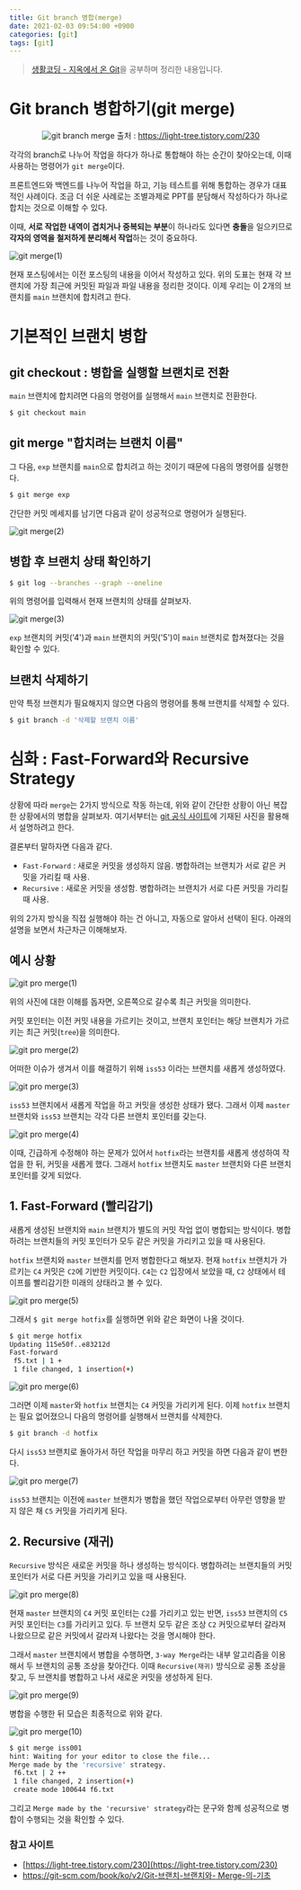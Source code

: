 ```yaml
---
title: Git branch 병합(merge)
date: 2021-02-03 09:54:00 +0900
categories: [git]
tags: [git]
---
```


> [생활코딩 - 지옥에서 온 Git](https://opentutorials.org/course/2708)을 공부하며 정리한 내용입니다.

# Git branch 병합하기(git merge)

<p align="center">
    <img class="post-img" src="/assets/images/2021-02-03-git-branch-merge/git_branch_merge.png" alt="git branch merge">
    <span align="center" class="post-img-caption">출처 : <a href="https://light-tree.tistory.com/230">https://light-tree.tistory.com/230</a></span>
</p>

각각의 branch로 나누어 작업을 하다가 하나로 통합해야 하는 순간이 찾아오는데, 이때 사용하는 명령어가 `git merge`이다.

프론트엔드와 백엔드를 나누어 작업을 하고, 기능 테스트를 위해 통합하는 경우가 대표적인 사례이다. 조금 더 쉬운 사례로는 조별과제로 PPT를 분담해서 작성하다가 하나로 합치는 것으로 이해할 수 있다.

이때, **서로 작업한 내역이 겹치거나 중복되는 부분**이 하나라도 있다면 **충돌**을 일으키므로 **각자의 영역을 철저하게 분리해서 작업**하는 것이 중요하다.

![git merge(1)](/assets/images/2021-02-03-git-branch-merge/git_merge(1).png)

현재 포스팅에서는 이전 포스팅의 내용을 이어서 작성하고 있다. 위의 도표는 현재 각 브랜치에 가장 최근에 커밋된 파일과 파일 내용을 정리한 것이다. 이제 우리는 이 2개의 브랜치를 `main` 브랜치에 합치려고 한다.

# 기본적인 브랜치 병합

## git checkout : 병합을 실행할 브랜치로 전환

`main` 브랜치에 합치려면 다음의 명령어를 실행해서 `main` 브랜치로 전환한다.

``` bash
$ git checkout main
```

## git merge "합치려는 브랜치 이름"

그 다음, `exp` 브랜치를 `main`으로 합치려고 하는 것이기 때문에 다음의 명령어를 실행한다.

``` bash
$ git merge exp
```

간단한 커밋 메세지를 남기면 다음과 같이 성공적으로 명령어가 실행된다.

![git merge(2)](/assets/images/2021-02-03-git-branch-merge/git_merge(2).png)

## 병합 후 브랜치 상태 확인하기

``` bash
$ git log --branches --graph --oneline
```

위의 명령어를 입력해서 현재 브랜치의 상태를 살펴보자.

![git merge(3)](/assets/images/2021-02-03-git-branch-merge/git_merge(3).png)

`exp` 브랜치의 커밋('4')과 `main` 브랜치의 커밋('5')이 `main` 브랜치로 합쳐졌다는 것을 확인할 수 있다.

## 브랜치 삭제하기

만약 특정 브랜치가 필요해지지 않으면 다음의 명령어를 통해 브랜치를 삭제할 수 있다.

``` bash
$ git branch -d '삭제할 브랜치 이름'
```

# 심화 : Fast-Forward와 Recursive Strategy

상황에 따라 `merge`는 2가지 방식으로 작동 하는데, 위와 같이 간단한 상황이 아닌 복잡한 상황에서의 병합을 살펴보자. 여기서부터는 [git 공식 사이트](https://git-scm.com/book/ko/v2/Git-%EB%B8%8C%EB%9E%9C%EC%B9%98-%EB%B8%8C%EB%9E%9C%EC%B9%98%EC%99%80-Merge-%EC%9D%98-%EA%B8%B0%EC%B4%88)에 기재된 사진을 활용해서 설명하려고 한다.

결론부터 말하자면 다음과 같다.
- `Fast-Forward` : 새로운 커밋을 생성하지 않음. 병합하려는 브랜치가 서로 같은 커밋을 가리킬 때 사용.
- `Recursive` : 새로운 커밋을 생성함. 병합하려는 브랜치가 서로 다른 커밋을 가리킬 때 사용.

위의 2가지 방식을 직접 실행해야 하는 건 아니고, 자동으로 알아서 선택이 된다. 아래의 설명을 보면서 차근차근 이해해보자.

## 예시 상황

![git pro merge(1)](/assets/images/2021-02-03-git-branch-merge/git_pro_merge(1).png)

위의 사진에 대한 이해를 돕자면, 오른쪽으로 갈수록 최근 커밋을 의미한다. 

커밋 포인터는 이전 커밋 내용을 가르키는 것이고, 브랜치 포인터는 해당 브랜치가 가르키는 최근 커밋(`tree`)을 의미한다.

![git pro merge(2)](/assets/images/2021-02-03-git-branch-merge/git_pro_merge(2).png)

어떠한 이슈가 생겨서 이를 해결하기 위해 `iss53` 이라는 브랜치를 새롭게 생성하였다.

![git pro merge(3)](/assets/images/2021-02-03-git-branch-merge/git_pro_merge(3).png)

`iss53` 브랜치에서 새롭게 작업을 하고 커밋을 생성한 상태가 됐다. 그래서 이제 `master` 브랜치와 `iss53` 브랜치는 각각 다른 브랜치 포인터를 갖는다.

![git pro merge(4)](/assets/images/2021-02-03-git-branch-merge/git_pro_merge(4).png)

이때, 긴급하게 수정해야 하는 문제가 있어서 `hotfix`라는 브랜치를 새롭게 생성하여 작업을 한 뒤, 커밋을 새롭게 했다. 그래서 `hotfix` 브랜치도 `master` 브랜치와 다른 브랜치 포인터를 갖게 되었다. 

## 1. Fast-Forward (빨리감기)

새롭게 생성된 브랜치와 `main` 브랜치가 별도의 커밋 작업 없이 병합되는 방식이다. 병합하려는 브랜치들의 커밋 포인터가 모두 같은 커밋을 가리키고 있을 때 사용된다.

`hotfix` 브랜치와 `master` 브랜치를 먼저 병합한다고 해보자. 현재 `hotfix` 브랜치가 가르키는 `C4` 커밋은 `C2`에 기반한 커밋이다. `C4`는 `C2` 입장에서 보았을 때, `C2` 상태에서 테이프를 빨리감기한 미래의 상태라고 볼 수 있다. 

![git pro merge(5)](/assets/images/2021-02-03-git-branch-merge/git_pro_merge(5).png)

그래서 `$ git merge hotfix`를 실행하면 위와 같은 화면이 나올 것이다.

``` bash
$ git merge hotfix
Updating 115e50f..e83212d
Fast-forward
 f5.txt | 1 +
 1 file changed, 1 insertion(+)
```

![git pro merge(6)](/assets/images/2021-02-03-git-branch-merge/git_pro_merge(6).png)

그러면 이제 `master`와 `hotfix` 브랜치는 `C4` 커밋을 가리키게 된다. 이제  `hotfix` 브랜치는 필요 없어졌으니 다음의 명령어를 실행해서 브랜치를 삭제한다.

``` bash
$ git branch -d hotfix
```

다시 `iss53` 브랜치로 돌아가서 하던 작업을 마무리 하고 커밋을 하면 다음과 같이 변한다.

![git pro merge(7)](/assets/images/2021-02-03-git-branch-merge/git_pro_merge(7).png)

`iss53` 브랜치는 이전에 `master` 브랜치가 병합을 했던 작업으로부터 아무런 영향을 받지 않은 채 `C5` 커밋을 가리키게 된다.

## 2. Recursive (재귀)

`Recursive` 방식은 새로운 커밋을 하나 생성하는 방식이다. 병합하려는 브랜치들의 커밋 포인터가 서로 다른 커밋을 가리키고 있을 때 사용된다.

![git pro merge(8)](/assets/images/2021-02-03-git-branch-merge/git_pro_merge(8).png)

현재 `master` 브랜치의 `C4` 커밋 포인터는 `C2`를 가리키고 있는 반면, `iss53` 브랜치의 `C5` 커밋 포인터는 `C3`를 가리키고 있다. 두 브랜치 모두 같은 조상 `C2` 커밋으로부터 갈라져 나왔으므로 같은 커밋에서 갈라져 나왔다는 것을 명시해야 한다. 

그래서 `master` 브랜치에서 병합을 수행하면, `3-way Merge`라는 내부 알고리즘을 이용해서 두 브랜치의 공통 조상을 찾아간다. 이때  `Recursive(재귀)` 방식으로 공통 조상을 찾고, 두 브랜치를 병합하고 나서 새로운 커밋을 생성하게 된다.

![git pro merge(9)](/assets/images/2021-02-03-git-branch-merge/git_pro_merge(9).png)

병합을 수행한 뒤 모습은 최종적으로 위와 같다.

![git pro merge(10)](/assets/images/2021-02-03-git-branch-merge/git_pro_merge(10).png)

``` bash
$ git merge iss001
hint: Waiting for your editor to close the file...
Merge made by the 'recursive' strategy.
 f6.txt | 2 ++
 1 file changed, 2 insertion(+)
 create mode 100644 f6.txt
```

그리고 `Merge made by the 'recursive' strategy`라는 문구와 함께 성공적으로 병합이 수행되는 것을 확인할 수 있다.

### 참고 사이트

- [https://light-tree.tistory.com/230](https://light-tree.tistory.com/230)
- [https://git-scm.com/book/ko/v2/Git-브랜치-브랜치와- Merge-의-기초](https://git-scm.com/book/ko/v2/Git-%EB%B8%8C%EB%9E%9C%EC%B9%98-%EB%B8%8C%EB%9E%9C%EC%B9%98%EC%99%80-Merge-%EC%9D%98-%EA%B8%B0%EC%B4%88)
